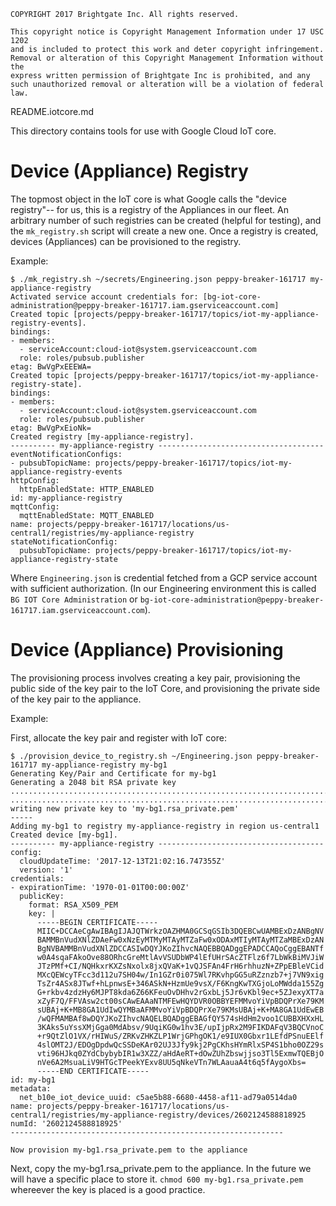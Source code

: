 ```
COPYRIGHT 2017 Brightgate Inc. All rights reserved.

This copyright notice is Copyright Management Information under 17 USC 1202
and is included to protect this work and deter copyright infringement.
Removal or alteration of this Copyright Management Information without the
express written permission of Brightgate Inc is prohibited, and any
such unauthorized removal or alteration will be a violation of federal law.
```

README.iotcore.md

This directory contains tools for use with Google Cloud IoT core.

# Device (Appliance) Registry

The topmost object in the IoT core is what Google calls the "device registry"--
for us, this is a registry of the Appliances in our fleet.  An arbitrary number
of such registries can be created (helpful for testing), and the
`mk_registry.sh` script will create a new one.  Once a registry is created,
devices (Appliances) can be provisioned to the registry.

Example:

```shell
$ ./mk_registry.sh ~/secrets/Engineering.json peppy-breaker-161717 my-appliance-registry
Activated service account credentials for: [bg-iot-core-administration@peppy-breaker-161717.iam.gserviceaccount.com]
Created topic [projects/peppy-breaker-161717/topics/iot-my-appliance-registry-events].
bindings:
- members:
  - serviceAccount:cloud-iot@system.gserviceaccount.com
  role: roles/pubsub.publisher
etag: BwVgPxEEEWA=
Created topic [projects/peppy-breaker-161717/topics/iot-my-appliance-registry-state].
bindings:
- members:
  - serviceAccount:cloud-iot@system.gserviceaccount.com
  role: roles/pubsub.publisher
etag: BwVgPxEioNk=
Created registry [my-appliance-registry].
---------- my-appliance-registry -------------------------------------
eventNotificationConfigs:
- pubsubTopicName: projects/peppy-breaker-161717/topics/iot-my-appliance-registry-events
httpConfig:
  httpEnabledState: HTTP_ENABLED
id: my-appliance-registry
mqttConfig:
  mqttEnabledState: MQTT_ENABLED
name: projects/peppy-breaker-161717/locations/us-central1/registries/my-appliance-registry
stateNotificationConfig:
  pubsubTopicName: projects/peppy-breaker-161717/topics/iot-my-appliance-registry-state
```

Where `Engineering.json` is credential fetched from a GCP service account with
sufficient authorization.  (In our Engineering environment this is called
`BG IOT Core Administration` or `bg-iot-core-administration@peppy-breaker-161717.iam.gserviceaccount.com`).

# Device (Appliance) Provisioning

The provisioning process involves creating a key pair, provisioning the public
side of the key pair to the IoT Core, and provisioning the private side of the
key pair to the appliance.

Example:

First, allocate the key pair and register with IoT core:

```shell
$ ./provision_device_to_registry.sh ~/Engineering.json peppy-breaker-161717 my-appliance-registry my-bg1
Generating Key/Pair and Certificate for my-bg1
Generating a 2048 bit RSA private key
..........................................................................+++
...............................................................................+++
writing new private key to 'my-bg1.rsa_private.pem'
-----
Adding my-bg1 to registry my-appliance-registry in region us-central1
Created device [my-bg1].
---------- my-appliance-registry -------------------------------------
config:
  cloudUpdateTime: '2017-12-13T21:02:16.747355Z'
  version: '1'
credentials:
- expirationTime: '1970-01-01T00:00:00Z'
  publicKey:
    format: RSA_X509_PEM
    key: |
      -----BEGIN CERTIFICATE-----
      MIIC+DCCAeCgAwIBAgIJAJQTWrkzOAZHMA0GCSqGSIb3DQEBCwUAMBExDzANBgNV
      BAMMBnVudXNlZDAeFw0xNzEyMTMyMTAyMTZaFw0xODAxMTIyMTAyMTZaMBExDzAN
      BgNVBAMMBnVudXNlZDCCASIwDQYJKoZIhvcNAQEBBQADggEPADCCAQoCggEBANTf
      w0A4sqaFAkoOve88ORhcGreMtlAvVSUDbWP4lEfUHrSAcZTFlz6f7LbWkBiMVJiW
      JTzPMf+CI/NQHkxrKXZsNxolx8jxQVaK+1vQJSFAn4FrH6rhhuzN+ZPpEBleVCid
      MXcQEWcyTFcc3d112u7SH04w/In1GZr0i075Wl7RKvhpGG5uRZznzb7+j7VN9xig
      TsZr4ASx8JTwf+hLpnwsE+346ASkN+HzmUe9vsX/F6KngKwTXGjoLoMWdda155Zg
      G+rkbv4zdzHy6MJPT8kda6Z66KFeuOvDHhv2rGxbLj5Jr6vKbl9ec+5ZJexyXT7a
      xZyF7Q/FFVAsw2ct00sCAwEAAaNTMFEwHQYDVR0OBBYEFMMvoYiVpBDQPrXe79KM
      sUBAj+K+MB8GA1UdIwQYMBaAFMMvoYiVpBDQPrXe79KMsUBAj+K+MA8GA1UdEwEB
      /wQFMAMBAf8wDQYJKoZIhvcNAQELBQADggEBAGfQY574sHdHm2voo1CUBBXHXxHL
      3KAks5uYssXMjGga0MdAbsv/9UqiKG0w1hv3E/upIjpRx2M9FIKDAFqV3BQCVnoC
      +r9QtZlO1VX/rHIWuS/ZRKvZHKZLP1WrjGPhgOK1/e9IUX0Gbxr1LEfdPSnuEElf
      4slOMT2J/EDOgDpdwQcSSDeKAr02UJ3Jfy9kj2PgCKhsHYmRlxSP4S1bho0OZ29s
      vti96HJkq0ZYdCbybybIR1w3XZZ/aHdAeRT+dOwZUhZbswjjso3Tl5ExmwTQEBjO
      nVe6A2MsuaLiV9HTGcTPeekYExv8UU5qNkeVTn7WLAauaA4t6q5fAygoXbs=
      -----END CERTIFICATE-----
id: my-bg1
metadata:
  net_b10e_iot_device_uuid: c5ae5b88-6680-4458-af11-ad79a0514da0
name: projects/peppy-breaker-161717/locations/us-central1/registries/my-appliance-registry/devices/2602124588818925
numId: '2602124588818925'
-------------------------------------------------------------

Now provision my-bg1.rsa_private.pem to the appliance
```

Next, copy the my-bg1.rsa_private.pem to the appliance.  In the future we will have
a specific place to store it.  `chmod 600 my-bg1.rsa_private.pem` whereever the key is
placed is a good practice.
